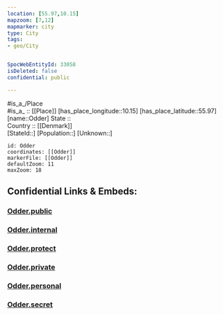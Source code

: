 ```yaml
---
location: [55.97,10.15] 
mapzoom: [7,12] 
mapmarker: city 
type: City
tags:
- geo/City


SpocWebEntityId: 33058
isDeleted: false
confidential: public

---
```

#is_a_/Place  
#is_a_ :: [[Place]] 
[has_place_longitude::10.15] 
[has_place_latitude::55.97] 
[name::Odder] 
State ::  
Country :: [[Denmark]]  
[StateId::] 
[Population::] 
[Unknown::] 


```leaflet
id: Odder
coordinates: [[Odder]] 
markerFile: [[Odder]] 
defaultZoom: 11 
maxZoom: 18
```


## Confidential Links & Embeds: 

### [Odder.public](/_public/\Earth\Continent\Europe\Europe~North\Denmark\Regions~Denmark\Midtjylland\CityOdder.public.md) 

### [Odder.internal](/_internal/\Earth\Continent\Europe\Europe~North\Denmark\Regions~Denmark\Midtjylland\CityOdder.internal.md) 

### [Odder.protect](/_protect/\Earth\Continent\Europe\Europe~North\Denmark\Regions~Denmark\Midtjylland\CityOdder.protect.md) 

### [Odder.private](/_private/\Earth\Continent\Europe\Europe~North\Denmark\Regions~Denmark\Midtjylland\CityOdder.private.md) 

### [Odder.personal](/_personal/\Earth\Continent\Europe\Europe~North\Denmark\Regions~Denmark\Midtjylland\CityOdder.personal.md) 

### [Odder.secret](/_secret/\Earth\Continent\Europe\Europe~North\Denmark\Regions~Denmark\Midtjylland\CityOdder.secret.md)

